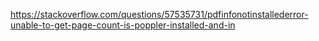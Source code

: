 https://stackoverflow.com/questions/57535731/pdfinfonotinstallederror-unable-to-get-page-count-is-poppler-installed-and-in